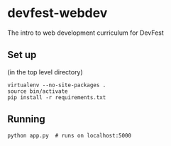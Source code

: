 devfest-webdev
==============

The intro to web development curriculum for DevFest

Set up
------

(in the top level directory)

    virtualenv --no-site-packages .
    source bin/activate
    pip install -r requirements.txt

Running
-------

    python app.py  # runs on localhost:5000
